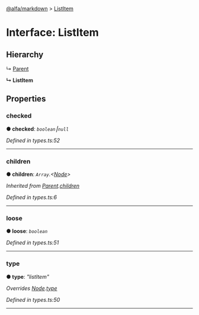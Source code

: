 [@alfa/markdown](../README.md) > [ListItem](../interfaces/listitem.md)

# Interface: ListItem

## Hierarchy

↳ [Parent](parent.md)

**↳ ListItem**

## Properties

<a id="checked"></a>

### checked

**● checked**: _`boolean`⎮`null`_

_Defined in types.ts:52_

---

<a id="children"></a>

### children

**● children**: _`Array`.<[Node](node.md)>_

_Inherited from [Parent](parent.md).[children](parent.md#children)_

_Defined in types.ts:6_

---

<a id="loose"></a>

### loose

**● loose**: _`boolean`_

_Defined in types.ts:51_

---

<a id="type"></a>

### type

**● type**: _"listItem"_

_Overrides [Node](node.md).[type](node.md#type)_

_Defined in types.ts:50_

---
